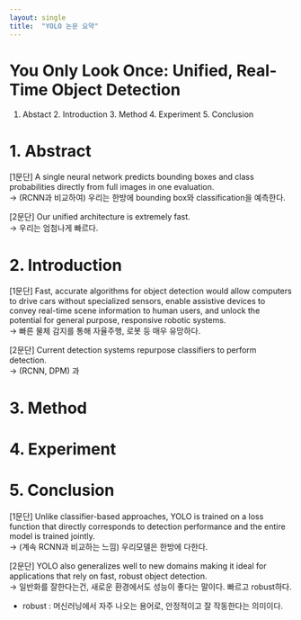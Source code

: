 ```yaml
---
layout: single
title:  "YOLO 논문 요약"
---
```


# You Only Look Once: Unified, Real-Time Object Detection

1. Abstact 2. Introduction 3. Method 4. Experiment 5. Conclusion

# 1. Abstract

[1문단]
A single neural network predicts bounding boxes and class probabilities directly from
full images in one evaluation.\
 -> (RCNN과 비교하여) 우리는 한방에 bounding box와 classification을 예측한다.

[2문단]
Our unified architecture is extremely fast.\
 -> 우리는 엄첨나게 빠르다.

# 2. Introduction

[1문단]
Fast, accurate algorithms for object detection would allow computers to drive cars without specialized sensors, enable assistive devices to convey real-time scene information to human users, and unlock the potential for general purpose, responsive robotic systems.\
 -> 빠른 물체 감지를 통해 자율주행, 로봇 등 매우 유망하다.

[2문단]
Current detection systems repurpose classifiers to perform detection.\
 -> (RCNN, DPM) 과 
 
# 3. Method

# 4. Experiment

# 5. Conclusion

[1문단]
Unlike classifier-based approaches, YOLO is trained on a loss function that directly corresponds to detection performance and the entire model is trained jointly.\
 -> (계속 RCNN과 비교하는 느낌) 우리모델은 한방에 다한다.

[2문단]
YOLO also generalizes well to new domains making it ideal for applications that rely on fast, robust object detection.\
 -> 일반화를 잘한다는건, 새로운 환경에서도 성능이 좋다는 말이다. 빠르고 robust하다.
 * robust : 머신러닝에서 자주 나오는 용어로, 안정적이고 잘 작동한다는 의미이다.

